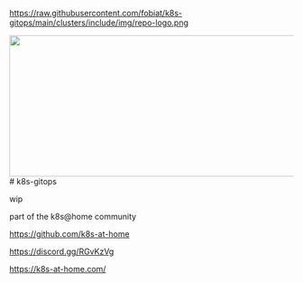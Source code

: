 https://raw.githubusercontent.com/fobiat/k8s-gitops/main/clusters/include/img/repo-logo.png

<img src="https://raw.githubusercontent.com/fobiat/k8s-gitops/main/clusters/include/img/logo.png" align="centre" width="750px" height="250x"/>
# k8s-gitops



wip


part of the k8s@home community

https://github.com/k8s-at-home

https://discord.gg/RGvKzVg

https://k8s-at-home.com/
